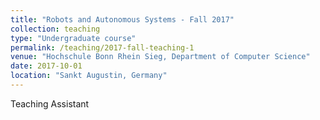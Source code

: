 ```yaml
---
title: "Robots and Autonomous Systems - Fall 2017"
collection: teaching
type: "Undergraduate course"
permalink: /teaching/2017-fall-teaching-1
venue: "Hochschule Bonn Rhein Sieg, Department of Computer Science"
date: 2017-10-01
location: "Sankt Augustin, Germany"
---
```


Teaching Assistant

<!-- Heading 1
======

Heading 2
======

Heading 3
====== -->